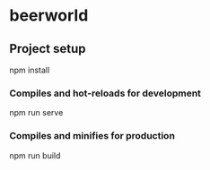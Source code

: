 # beerworld

## Project setup

npm install


### Compiles and hot-reloads for development

npm run serve


### Compiles and minifies for production

npm run build
